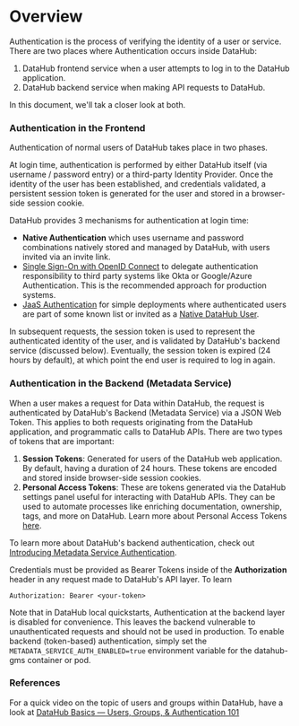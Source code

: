 # Overview

Authentication is the process of verifying the identity of a user or service. There are two
places where Authentication occurs inside DataHub:

1. DataHub frontend service when a user attempts to log in to the DataHub application.
2. DataHub backend service when making API requests to DataHub.

In this document, we'll tak a closer look at both. 

### Authentication in the Frontend

Authentication of normal users of DataHub takes place in two phases. 

At login time, authentication is performed by either DataHub itself (via username / password entry) or a third-party Identity Provider. Once the identity 
of the user has been established, and credentials validated, a persistent session token is generated for the user and stored
in a browser-side session cookie. 

DataHub provides 3 mechanisms for authentication at login time:

- **Native Authentication** which uses username and password combinations natively stored and managed by DataHub, with users invited via an invite link.
- [Single Sign-On with OpenID Connect](guides/sso/configure-oidc-react.md) to delegate authentication responsibility to third party systems like Okta or Google/Azure Authentication. This is the recommended approach for production systems.
- [JaaS Authentication](guides/jaas.md) for simple deployments where authenticated users are part of some known list or invited as a [Native DataHub User](guides/add-users.md).

In subsequent requests, the session token is used to represent the authenticated identity of the user, and is validated by DataHub's backend service (discussed below).
Eventually, the session token is expired (24 hours by default), at which point the end user is required to log in again.

### Authentication in the Backend (Metadata Service)

When a user makes a request for Data within DataHub, the request is authenticated by DataHub's Backend (Metadata Service) via a JSON Web Token. This applies to both requests originating from the DataHub application,
and programmatic calls to DataHub APIs. There are two types of tokens that are important:

1. **Session Tokens**: Generated for users of the DataHub web application. By default, having a duration of 24 hours. 
These tokens are encoded and stored inside browser-side session cookies.
2. **Personal Access Tokens**: These are tokens generated via the DataHub settings panel useful for interacting
with DataHub APIs. They can be used to automate processes like enriching documentation, ownership, tags, and more on DataHub. Learn
more about Personal Access Tokens [here](personal-access-tokens.md). 

To learn more about DataHub's backend authentication, check out [Introducing Metadata Service Authentication](introducing-metadata-service-authentication.md).

Credentials must be provided as Bearer Tokens inside of the **Authorization** header in any request made to DataHub's API layer. To learn 

```shell
Authorization: Bearer <your-token>
```

Note that in DataHub local quickstarts, Authentication at the backend layer is disabled for convenience. This leaves the backend
vulnerable to unauthenticated requests and should not be used in production. To enable
backend (token-based) authentication, simply set the `METADATA_SERVICE_AUTH_ENABLED=true` environment variable
for the datahub-gms container or pod. 

### References

For a quick video on the topic of users and groups within DataHub, have a look at [DataHub Basics — Users, Groups, & Authentication 101
](https://youtu.be/8Osw6p9vDYY)